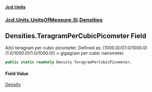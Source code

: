 #### [Jcd.Units](index.md 'index')
### [Jcd.Units.UnitsOfMeasure.SI](Jcd.Units.UnitsOfMeasure.SI.md 'Jcd.Units.UnitsOfMeasure.SI').[Densities](Densities.md 'Jcd.Units.UnitsOfMeasure.SI.Densities')

## Densities.TeragramPerCubicPicometer Field

A(n) teragram per cubic picometer. Defined as: (1000.0)/((1.0/1000.0)*(1.0/1000.0)*(1.0/1000.0)) × gigagram per cubic nanometer.

```csharp
public static readonly Density TeragramPerCubicPicometer;
```

#### Field Value
[Density](Density.md 'Jcd.Units.UnitTypes.Density')